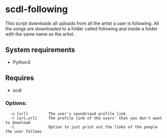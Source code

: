 # scdl-following
This script downloads all uploads from all the artist a user is following.
All the songs are downloaded to a folder called following  and inside a folder with the same name as the artist.

## System requirements

* Python3

## Requires

* scdl

### Options:
```
  -u [url]         The user's soundcloud profile link
  -r [url,url]     The profile link of the users' that you don't want to download
  -l               Option to just print out the links of the people the user follows
```

